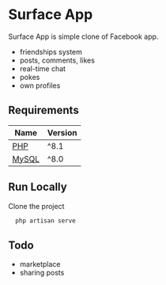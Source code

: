 # Surface App

Surface App is simple clone of Facebook app.

-   friendships system
-   posts, comments, likes
-   real-time chat
-   pokes
-   own profiles

## Requirements

| Name                            | Version |
| ------------------------------- | ------- |
| [PHP](https://www.php.net/)     | ^8.1    |
| [MySQL](https://www.mysql.com/) | ^8.0    |

## Run Locally

Clone the project

```bash
  php artisan serve
```

## Todo

-   marketplace
-   sharing posts
